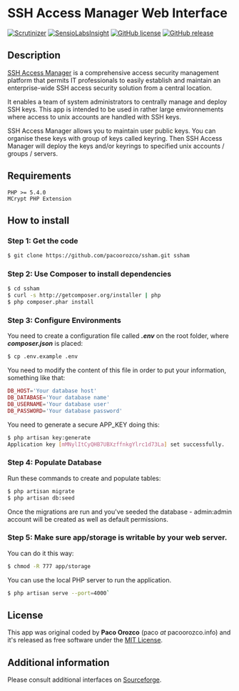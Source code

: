 # SSH Access Manager Web Interface

[![Scrutinizer](https://img.shields.io/scrutinizer/g/pacoorozco/ssham.svg?style=flat-square)](https://scrutinizer-ci.com/g/pacoorozco/ssham)
[![SensioLabsInsight](https://img.shields.io/sensiolabs/i/803ad655-408a-469f-8389-8e5fe0338cec.svg)](https://insight.sensiolabs.com/projects/803ad655-408a-469f-8389-8e5fe0338cec)
[![GitHub license](https://img.shields.io/github/license/pacoorozco/ssham.svg)](https://github.com/pacoorozco/ssham/blob/master/LICENSE)
[![GitHub release](https://img.shields.io/github/tag/pacoorozco/ssham.svg?style=flat-square)](https://github.com/pacoorozco/ssham/releases)

## Description

[SSH Access Manager](http://sourceforge.net/projects/ssham/) is a comprehensive access security management platform that permits IT professionals to easily establish and maintain an enterprise-wide SSH access security solution from a central location.

It enables a team of system administrators to centrally manage and deploy SSH keys. This app is intended to be used in rather large environnements where access to unix accounts are handled with SSH keys.

SSH Access Manager allows you to maintain user public keys. You can organise these keys with group of keys called keyring. Then SSH Access Manager will deploy the keys and/or keyrings to specified unix accounts / groups / servers.

## Requirements

	PHP >= 5.4.0
	MCrypt PHP Extension

## How to install
### Step 1: Get the code

```bash
$ git clone https://github.com/pacoorozco/ssham.git ssham
```

### Step 2: Use Composer to install dependencies

```bash
$ cd ssham
$ curl -s http://getcomposer.org/installer | php
$ php composer.phar install
```

### Step 3: Configure Environments

You need to create a configuration file called ***.env*** on the root folder, where ***composer.json*** is placed:

```bash
$ cp .env.example .env
```
You need to modify the content of this file in order to put your information, something like that:

```php
DB_HOST='Your database host'
DB_DATABASE='Your database name'
DB_USERNAME='Your database user'
DB_PASSWORD='Your database password'
```
You need to generate a secure APP_KEY doing this:

```bash
$ php artisan key:generate
Application key [mMNylItCyQHB7UBXzffnkgYlrc1d73La] set successfully.
```
### Step 4: Populate Database
Run these commands to create and populate tables:

```bash
$ php artisan migrate
$ php artisan db:seed
```
Once the migrations are run and you've seeded the database -  admin:admin account will be created as well as default permissions.

### Step 5: Make sure app/storage is writable by your web server.

You can do it this way:

```bash
$ chmod -R 777 app/storage
```

You can use the local PHP server to run the application.

```bash
$ php artisan serve --port=4000`
```

## License

This app was original coded by **Paco Orozco** (paco _at_ pacoorozco.info) and it's released as free software under the [MIT License](https://github.com/pacoorozco/ssham/blob/master/LICENSE).

## Additional information
Please consult additional interfaces on [Sourceforge](http://sourceforge.net/projects/ssham/).


